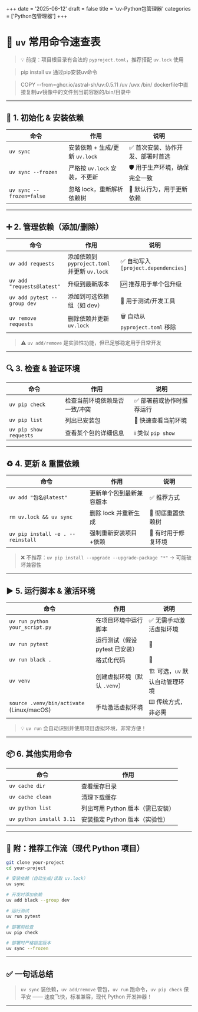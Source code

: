 +++ 
date = '2025-06-12' 
draft = false 
title = 'uv-Python包管理器' 
categories = ['Python包管理器'] 
+++

# 🚀 `uv` 常用命令速查表

> 💡 前提：项目根目录有合法的 `pyproject.toml`，推荐搭配 `uv.lock` 使用

> pip install uv 通过pip安装uv命令

> COPY --from=ghcr.io/astral-sh/uv:0.5.11 /uv /uvx /bin/ dockerfile中直接复制uv镜像中的文件到当前容器的/bin/目录中


---

## 🧱 1. 初始化 & 安装依赖

| 命令 | 作用 | 说明 |
|------|------|------|
| `uv sync` | 安装依赖 + 生成/更新 `uv.lock` | ✅ 首次安装、协作开发、部署时首选 |
| `uv sync --frozen` | 严格按 `uv.lock` 安装，不更新 | 🛡️ 用于生产环境，确保完全一致 |
| `uv sync --frozen=false` | 忽略 lock，重新解析依赖树 | 🔄 默认行为，用于更新依赖 |

---

## ➕ 2. 管理依赖（添加/删除）

| 命令 | 作用 | 说明 |
|------|------|------|
| `uv add requests` | 添加依赖到 `pyproject.toml` 并更新 `uv.lock` | ✅ 自动写入 `[project.dependencies]` |
| `uv add "requests@latest"` | 升级到最新版本 | 🆙 推荐用于单个包升级 |
| `uv add pytest --group dev` | 添加到可选依赖组（如 dev） | 🧪 用于测试/开发工具 |
| `uv remove requests` | 删除依赖并更新 `uv.lock` | 🗑️ 自动从 `pyproject.toml` 移除 |

> ⚠️ `uv add/remove` 是实验性功能，但已足够稳定用于日常开发

---

## 🔍 3. 检查 & 验证环境

| 命令 | 作用 | 说明 |
|------|------|------|
| `uv pip check` | 检查当前环境依赖是否一致/冲突 | ✅ 部署前或协作时推荐运行 |
| `uv pip list` | 列出已安装包 | 👀 快速查看当前环境 |
| `uv pip show requests` | 查看某个包的详细信息 | ℹ️ 类似 `pip show` |

---

## ♻️ 4. 更新 & 重置依赖

| 命令 | 作用 | 说明 |
|------|------|------|
| `uv add "包名@latest"` | 更新单个包到最新兼容版本 | ✅ 推荐方式 |
| `rm uv.lock && uv sync` | 删除 lock 并重新生成 | 🧹 彻底重置依赖树 |
| `uv pip install -e . --reinstall` | 强制重新安装项目+依赖 | 🔄 有时用于修复环境 |

> ❌ 不推荐：`uv pip install --upgrade --upgrade-package "*"` → 可能破坏兼容性

---

## ▶️ 5. 运行脚本 & 激活环境

| 命令 | 作用 | 说明 |
|------|------|------|
| `uv run python your_script.py` | 在项目环境中运行脚本 | ✅ 无需手动激活虚拟环境 |
| `uv run pytest` | 运行测试（假设 pytest 已安装） | 🧪 |
| `uv run black .` | 格式化代码 | 🎨 |
| `uv venv` | 创建虚拟环境（默认 `.venv`） | 🏗️ 可选，`uv` 默认自动管理环境 |
| `source .venv/bin/activate` (Linux/macOS) | 手动激活虚拟环境 | ⌨️ 传统方式，非必需 |

> 💡 `uv run` 会自动识别并使用项目虚拟环境，非常方便！

---

## 📦 6. 其他实用命令

| 命令 | 作用 |
|------|------|
| `uv cache dir` | 查看缓存目录 |
| `uv cache clean` | 清理下载缓存 |
| `uv python list` | 列出可用 Python 版本（需已安装） |
| `uv python install 3.11` | 安装指定 Python 版本（实验性） |

---

## 📌 附：推荐工作流（现代 Python 项目）

```bash
git clone your-project
cd your-project

# 安装依赖（自动生成/读取 uv.lock）
uv sync

# 开发时添加依赖
uv add black --group dev

# 运行测试
uv run pytest

# 部署前检查
uv pip check

# 部署时严格锁定版本
uv sync --frozen
```

---

## ✅ 一句话总结

> `uv sync` 装依赖，`uv add/remove` 管包，`uv run` 跑命令，`uv pip check` 保平安 —— 速度飞快，标准兼容，现代 Python 开发神器！

---
